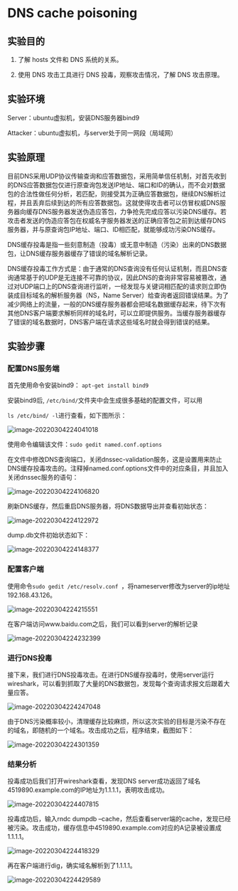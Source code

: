 # DNS cache poisoning

## 实验目的

1. 了解 hosts 文件和 DNS 系统的关系。

2. 使用 DNS 攻击工具进行 DNS 投毒，观察攻击情况，了解 DNS 攻击原理。

## 实验环境

Server：ubuntu虚拟机，安装DNS服务器bind9

Attacker：ubuntu虚拟机，与server处于同一网段（局域网）

## 实验原理

目前DNS采用UDP协议传输查询和应答数据包，采用简单信任机制，对首先收到的DNS应答数据包仅进行原查询包发送IP地址、端口和ID的确认，而不会对数据包的合法性做任何分析，若匹配，则接受其为正确应答数据包，继续DNS解析过程，并且丢弃后续到达的所有应答数据包。这就使得攻击者可以仿冒权威DNS服务器向缓存DNS服务器发送伪造应答包，力争抢先完成应答以污染DNS缓存。若攻击者发送的伪造应答包在权威名字服务器发送的正确应答包之前到达缓存DNS服务器，并与原查询包IP地址、端口、ID相匹配，就能够成功污染DNS缓存。

DNS缓存投毒是指一些刻意制造（投毒）或无意中制造（污染）出来的DNS数据包，让DNS缓存服务器缓存了错误的域名解析记录。

  DNS缓存投毒工作方式是：由于通常的DNS查询没有任何认证机制，而且DNS查询通常基于的UDP是无连接不可靠的协议，因此DNS的查询非常容易被篡改，通过对UDP端口上的DNS查询进行监听，一经发现与关键词相匹配的请求则立即伪装成目标域名的解析服务器（NS，Name Server）给查询者返回错误结果。为了减少网络上的流量，一般的DNS缓存服务器都会把域名数据缓存起来，待下次有其他DNS客户端要求解析同样的域名时，可以立即提供服务。当缓存服务器缓存了错误的域名数据时，DNS客户端在请求这些域名时就会得到错误的结果。

## 实验步骤

### 配置DNS服务端

首先使用命令安装bind9： `apt-get install bind9`

安装bind9后, `/etc/bind/`文件夹中会生成很多基础的配置文件，可以用

`ls /etc/bind/ -l`进行查看，如下图所示：

![image-20220304224041018](https://gitee.com/bright_xu/blog-image/raw/master/img/image-20220304224041018.png)

使用命令编辑该文件：`sudo gedit named.conf.options`

在文件中修改DNS查询端口，关闭dnssec-validation服务，这是设置用来防止DNS缓存投毒攻击的。注释掉named.conf.options文件中的对应条目，并且加入关闭dnssec服务的语句：

![image-20220304224106820](https://gitee.com/bright_xu/blog-image/raw/master/img/image-20220304224106820.png)

刷新DNS缓存，然后重启DNS服务器，将DNS数据导出并查看初始状态：

![image-20220304224122972](https://gitee.com/bright_xu/blog-image/raw/master/img/image-20220304224122972.png)

dump.db文件初始状态如下：

![image-20220304224148377](https://gitee.com/bright_xu/blog-image/raw/master/img/image-20220304224148377.png)                           

### 配置客户端

使用命令`sudo gedit /etc/resolv.conf `，将nameserver修改为server的ip地址192.168.43.126。

![image-20220304224215551](https://gitee.com/bright_xu/blog-image/raw/master/img/image-20220304224215551.png)

在客户端访问www.baidu.com之后，我们可以看到server的解析记录

![image-20220304224232399](https://gitee.com/bright_xu/blog-image/raw/master/img/image-20220304224232399.png)

### 进行DNS投毒

接下来，我们进行DNS投毒攻击。在进行DNS缓存投毒时，使用server运行wireshark，可以看到抓取了大量的DNS数据包，发现每个查询请求报文后跟着大量应答。

![image-20220304224247048](https://gitee.com/bright_xu/blog-image/raw/master/img/image-20220304224247048.png)

由于DNS污染概率较小，清理缓存比较麻烦，所以这次实验的目标是污染不存在的域名，即随机的一个域名。攻击成功之后，程序结束，截图如下：

![image-20220304224301359](https://gitee.com/bright_xu/blog-image/raw/master/img/image-20220304224301359.png)

### 结果分析

投毒成功后我们打开wireshark查看，发现DNS server成功返回了域名4519890.example.com的IP地址为1.1.1.1，表明攻击成功。

![image-20220304224407815](https://gitee.com/bright_xu/blog-image/raw/master/img/image-20220304224407815.png)

投毒成功后，输入rndc dumpdb –cache，然后查看server端的cache，发现已经被污染。攻击成功，缓存信息中4519890.example.com对应的A记录被设置成1.1.1.1。

![image-20220304224418329](https://gitee.com/bright_xu/blog-image/raw/master/img/image-20220304224418329.png)

再在客户端进行dig，确实域名解析到了1.1.1.1。

![image-20220304224429589](https://gitee.com/bright_xu/blog-image/raw/master/img/image-20220304224429589.png)
